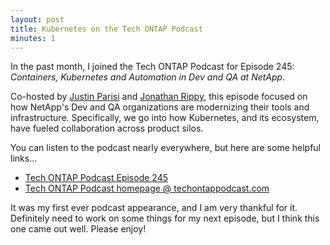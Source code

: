 ```yaml
---
layout: post
title: Kubernetes on the Tech ONTAP Podcast
minutes: 1
---
```


In the past month, I joined the Tech ONTAP Podcast for Episode 245: *Containers, Kubernetes and Automation in Dev and QA at NetApp*. 

Co-hosted by [Justin Parisi](https://twitter.com/NFSDudeAbides) and [Jonathan Rippy](https://twitter.com/jkrippy), this episode focused on how NetApp's Dev and QA organizations are modernizing their tools and infrastructure.
Specifically, we go into how Kubernetes, and its ecosystem, have fueled collaboration across product silos.

You can listen to the podcast nearly everywhere, but here are some helpful links...

- [Tech ONTAP Podcast Episode 245](https://soundcloud.com/techontap_podcast/episode-245-containers-kubernetes-and-automation-in-dev-and-qa-at-netapp)
- [Tech ONTAP Podcast homepage @ techontappodcast.com](https://techontappodcast.com)

It was my first ever podcast appearance, and I am very thankful for it.
Definitely need to work on some things for my next episode, but I think this one came out well.
Please enjoy!
